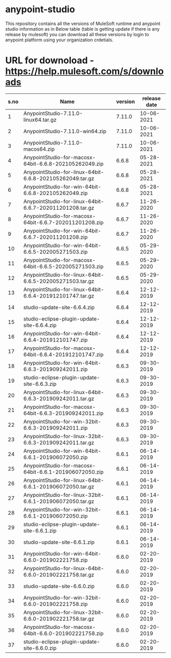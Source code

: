 # anypoint-studio
This repository contains all the versions of MuleSoft runtime and anypoint studio information as in Below table (table is getting update if there is any release by mulesoft)
you can download all these versions by login to anypoint platform using your organization crdetials.

# URL for downoload - https://help.mulesoft.com/s/downloads

s.no | Name | version | release date
--- | --- | --- | --- 
1|AnypointStudio-7.11.0-linux64.tar.gz|7.11.0|10-06-2021
2|AnypointStudio-7.11.0-win64.zip|7.11.0|10-06-2021
3|AnypointStudio-7.11.0-macos64.zip|7.11.0|10-06-2021
4|AnypointStudio-for-macosx-64bit-6.6.8-202105262049.zip|6.6.8|05-28-2021
5|AnypointStudio-for-linux-64bit-6.6.8-202105262049.tar.gz|6.6.8|05-28-2021
6|AnypointStudio-for-win-64bit-6.6.8-202105262049.zip|6.6.8|05-28-2021
7|AnypointStudio-for-linux-64bit-6.6.7-202011201208.tar.gz|6.6.7|11-26-2020
8|AnypointStudio-for-macosx-64bit-6.6.7-202011201208.zip|6.6.7|11-26-2020
9|AnypointStudio-for-win-64bit-6.6.7-202011201208.zip|6.6.7|11-26-2020
10|AnypointStudio-for-win-64bit-6.6.5-202005271503.zip|6.6.5|05-29-2020
11|AnypointStudio-for-macosx-64bit-6.6.5-202005271503.zip|6.6.5|05-29-2020
12|AnypointStudio-for-linux-64bit-6.6.5-202005271503.tar.gz|6.6.5|05-29-2020
13|AnypointStudio-for-linux-64bit-6.6.4-201912101747.tar.gz|6.6.4|12-12-2019
14|studio-update-site-6.6.4.zip|6.6.4|12-12-2019
15|studio-eclipse-plugin-update-site-6.6.4.zip|6.6.4|12-12-2019
16|AnypointStudio-for-win-64bit-6.6.4-201912101747.zip|6.6.4|12-12-2019
17|AnypointStudio-for-macosx-64bit-6.6.4-201912101747.zip|6.6.4|12-12-2019
18|AnypointStudio-for-win-64bit-6.6.3-201909242011.zip|6.6.3|09-30-2019
19|studio-eclipse-plugin-update-site-6.6.3.zip|6.6.3|09-30-2019
20|AnypointStudio-for-linux-64bit-6.6.3-201909242011.tar.gz|6.6.3|09-30-2019
21|AnypointStudio-for-macosx-64bit-6.6.3-201909242011.zip|6.6.3|09-30-2019
22|AnypointStudio-for-win-32bit-6.6.3-201909242011.zip|6.6.3|09-30-2019
23|AnypointStudio-for-linux-32bit-6.6.3-201909242011.tar.gz|6.6.3|09-30-2019
24|AnypointStudio-for-win-64bit-6.6.1-201906072050.zip|6.6.1|06-14-2019
25|AnypointStudio-for-macosx-64bit-6.6.1-201906072050.zip|6.6.1|06-14-2019
26|AnypointStudio-for-linux-64bit-6.6.1-201906072050.tar.gz|6.6.1|06-14-2019
27|AnypointStudio-for-linux-32bit-6.6.1-201906072050.tar.gz|6.6.1|06-14-2019
28|AnypointStudio-for-win-32bit-6.6.1-201906072050.zip|6.6.1|06-14-2019
29|studio-eclipse-plugin-update-site-6.6.1.zip|6.6.1|06-14-2019
30|studio-update-site-6.6.1.zip|6.6.1|06-14-2019
31|AnypointStudio-for-win-64bit-6.6.0-201902221758.zip|6.6.0|02-20-2019
32|AnypointStudio-for-linux-64bit-6.6.0-201902221758.tar.gz|6.6.0|02-20-2019
33|studio-update-site-6.6.0.zip|6.6.0|02-20-2019
34|AnypointStudio-for-win-32bit-6.6.0-201902221758.zip|6.6.0|02-20-2019
35|AnypointStudio-for-linux-32bit-6.6.0-201902221758.tar.gz|6.6.0|02-20-2019
36|AnypointStudio-for-macosx-64bit-6.6.0-201902221758.zip|6.6.0|02-20-2019
37|studio-eclipse-plugin-update-site-6.6.0.zip|6.6.0|02-20-2019
